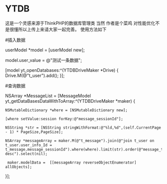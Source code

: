 # YTDB
这是一个灵感来源于ThinkPHP的数据库管理类
当然 作者是个菜鸡 对性能优化不是很懂所以上传上来请大家一起完善。
使用方法如下

  #插入数据

  userModel *model = [userModel new];

  model.user_value = @"测试一条数据";
    
  [model yt_openDatabases:^(YTDBDriveMaker *Drive) {
    Drive.M(@"t_user").add();
  }];
    

  #查询数据


  NSArray *MessageList = [MessageModel yt_getDataBasesDataWithToArray:^(YTDBDriveMaker *maker) {
  
    NSMutableDictionary *where = [NSMutableDictionary new];
    
    [where setValue:session forKey:@"message_sessionId"];
     
    NSString *str = [NSString stringWithFormat:@"%ld,%d",(self.CurrentPage - 1) * PageSize,PageSize];
    
    NSArray *messageArray = maker.M(@"t_message").join(@"join t_user on t_user.user_info_Id = t_message.message_sessionId").where(where).limit(str).order(@"message_timestamp desc").select(nil);
    
     maker.modelData =  [[messageArray reverseObjectEnumerator] allObjects];
     
  }];
